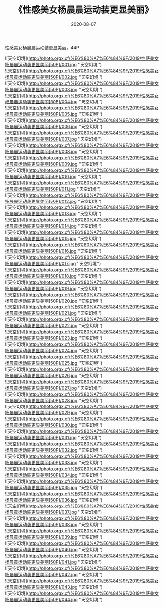 ﻿---
layout: post
title: 《性感美女杨晨晨运动装更显美丽》
date: 2020-08-07
img: http://photo.orgx.cf/%E6%80%A7%E6%84%9F/2019/性感美女杨晨晨运动装更显美丽[50P]/000.jpg
tags: [美女,性感,泳衣]
---

性感美女杨晨晨运动装更显美丽，44P

![天空幻境](http://photo.orgx.cf/%E6%80%A7%E6%84%9F/2019/性感美女杨晨晨运动装更显美丽[50P]/001.jpg ''天空幻境'')<br>
![天空幻境](http://photo.orgx.cf/%E6%80%A7%E6%84%9F/2019/性感美女杨晨晨运动装更显美丽[50P]/002.jpg ''天空幻境'')<br>
![天空幻境](http://photo.orgx.cf/%E6%80%A7%E6%84%9F/2019/性感美女杨晨晨运动装更显美丽[50P]/003.jpg ''天空幻境'')<br>
![天空幻境](http://photo.orgx.cf/%E6%80%A7%E6%84%9F/2019/性感美女杨晨晨运动装更显美丽[50P]/004.jpg ''天空幻境'')<br>
![天空幻境](http://photo.orgx.cf/%E6%80%A7%E6%84%9F/2019/性感美女杨晨晨运动装更显美丽[50P]/005.jpg ''天空幻境'')<br>
![天空幻境](http://photo.orgx.cf/%E6%80%A7%E6%84%9F/2019/性感美女杨晨晨运动装更显美丽[50P]/006.jpg ''天空幻境'')<br>
![天空幻境](http://photo.orgx.cf/%E6%80%A7%E6%84%9F/2019/性感美女杨晨晨运动装更显美丽[50P]/007.jpg ''天空幻境'')<br>
![天空幻境](http://photo.orgx.cf/%E6%80%A7%E6%84%9F/2019/性感美女杨晨晨运动装更显美丽[50P]/008.jpg ''天空幻境'')<br>
![天空幻境](http://photo.orgx.cf/%E6%80%A7%E6%84%9F/2019/性感美女杨晨晨运动装更显美丽[50P]/009.jpg ''天空幻境'')<br>
![天空幻境](http://photo.orgx.cf/%E6%80%A7%E6%84%9F/2019/性感美女杨晨晨运动装更显美丽[50P]/010.jpg ''天空幻境'')<br>
![天空幻境](http://photo.orgx.cf/%E6%80%A7%E6%84%9F/2019/性感美女杨晨晨运动装更显美丽[50P]/011.jpg ''天空幻境'')<br>
![天空幻境](http://photo.orgx.cf/%E6%80%A7%E6%84%9F/2019/性感美女杨晨晨运动装更显美丽[50P]/012.jpg ''天空幻境'')<br>
![天空幻境](http://photo.orgx.cf/%E6%80%A7%E6%84%9F/2019/性感美女杨晨晨运动装更显美丽[50P]/013.jpg ''天空幻境'')<br>
![天空幻境](http://photo.orgx.cf/%E6%80%A7%E6%84%9F/2019/性感美女杨晨晨运动装更显美丽[50P]/014.jpg ''天空幻境'')<br>
![天空幻境](http://photo.orgx.cf/%E6%80%A7%E6%84%9F/2019/性感美女杨晨晨运动装更显美丽[50P]/015.jpg ''天空幻境'')<br>
![天空幻境](http://photo.orgx.cf/%E6%80%A7%E6%84%9F/2019/性感美女杨晨晨运动装更显美丽[50P]/016.jpg ''天空幻境'')<br>
![天空幻境](http://photo.orgx.cf/%E6%80%A7%E6%84%9F/2019/性感美女杨晨晨运动装更显美丽[50P]/017.jpg ''天空幻境'')<br>
![天空幻境](http://photo.orgx.cf/%E6%80%A7%E6%84%9F/2019/性感美女杨晨晨运动装更显美丽[50P]/018.jpg ''天空幻境'')<br>
![天空幻境](http://photo.orgx.cf/%E6%80%A7%E6%84%9F/2019/性感美女杨晨晨运动装更显美丽[50P]/019.jpg ''天空幻境'')<br>
![天空幻境](http://photo.orgx.cf/%E6%80%A7%E6%84%9F/2019/性感美女杨晨晨运动装更显美丽[50P]/020.jpg ''天空幻境'')<br>
![天空幻境](http://photo.orgx.cf/%E6%80%A7%E6%84%9F/2019/性感美女杨晨晨运动装更显美丽[50P]/021.jpg ''天空幻境'')<br>
![天空幻境](http://photo.orgx.cf/%E6%80%A7%E6%84%9F/2019/性感美女杨晨晨运动装更显美丽[50P]/022.jpg ''天空幻境'')<br>
![天空幻境](http://photo.orgx.cf/%E6%80%A7%E6%84%9F/2019/性感美女杨晨晨运动装更显美丽[50P]/023.jpg ''天空幻境'')<br>
![天空幻境](http://photo.orgx.cf/%E6%80%A7%E6%84%9F/2019/性感美女杨晨晨运动装更显美丽[50P]/024.jpg ''天空幻境'')<br>
![天空幻境](http://photo.orgx.cf/%E6%80%A7%E6%84%9F/2019/性感美女杨晨晨运动装更显美丽[50P]/025.jpg ''天空幻境'')<br>
![天空幻境](http://photo.orgx.cf/%E6%80%A7%E6%84%9F/2019/性感美女杨晨晨运动装更显美丽[50P]/026.jpg ''天空幻境'')<br>
![天空幻境](http://photo.orgx.cf/%E6%80%A7%E6%84%9F/2019/性感美女杨晨晨运动装更显美丽[50P]/027.jpg ''天空幻境'')<br>
![天空幻境](http://photo.orgx.cf/%E6%80%A7%E6%84%9F/2019/性感美女杨晨晨运动装更显美丽[50P]/028.jpg ''天空幻境'')<br>
![天空幻境](http://photo.orgx.cf/%E6%80%A7%E6%84%9F/2019/性感美女杨晨晨运动装更显美丽[50P]/029.jpg ''天空幻境'')<br>
![天空幻境](http://photo.orgx.cf/%E6%80%A7%E6%84%9F/2019/性感美女杨晨晨运动装更显美丽[50P]/030.jpg ''天空幻境'')<br>
![天空幻境](http://photo.orgx.cf/%E6%80%A7%E6%84%9F/2019/性感美女杨晨晨运动装更显美丽[50P]/031.jpg ''天空幻境'')<br>
![天空幻境](http://photo.orgx.cf/%E6%80%A7%E6%84%9F/2019/性感美女杨晨晨运动装更显美丽[50P]/032.jpg ''天空幻境'')<br>
![天空幻境](http://photo.orgx.cf/%E6%80%A7%E6%84%9F/2019/性感美女杨晨晨运动装更显美丽[50P]/033.jpg ''天空幻境'')<br>
![天空幻境](http://photo.orgx.cf/%E6%80%A7%E6%84%9F/2019/性感美女杨晨晨运动装更显美丽[50P]/034.jpg ''天空幻境'')<br>
![天空幻境](http://photo.orgx.cf/%E6%80%A7%E6%84%9F/2019/性感美女杨晨晨运动装更显美丽[50P]/035.jpg ''天空幻境'')<br>
![天空幻境](http://photo.orgx.cf/%E6%80%A7%E6%84%9F/2019/性感美女杨晨晨运动装更显美丽[50P]/036.jpg ''天空幻境'')<br>
![天空幻境](http://photo.orgx.cf/%E6%80%A7%E6%84%9F/2019/性感美女杨晨晨运动装更显美丽[50P]/037.jpg ''天空幻境'')<br>
![天空幻境](http://photo.orgx.cf/%E6%80%A7%E6%84%9F/2019/性感美女杨晨晨运动装更显美丽[50P]/038.jpg ''天空幻境'')<br>
![天空幻境](http://photo.orgx.cf/%E6%80%A7%E6%84%9F/2019/性感美女杨晨晨运动装更显美丽[50P]/039.jpg ''天空幻境'')<br>
![天空幻境](http://photo.orgx.cf/%E6%80%A7%E6%84%9F/2019/性感美女杨晨晨运动装更显美丽[50P]/040.jpg ''天空幻境'')<br>
![天空幻境](http://photo.orgx.cf/%E6%80%A7%E6%84%9F/2019/性感美女杨晨晨运动装更显美丽[50P]/041.jpg ''天空幻境'')<br>
![天空幻境](http://photo.orgx.cf/%E6%80%A7%E6%84%9F/2019/性感美女杨晨晨运动装更显美丽[50P]/042.jpg ''天空幻境'')<br>
![天空幻境](http://photo.orgx.cf/%E6%80%A7%E6%84%9F/2019/性感美女杨晨晨运动装更显美丽[50P]/043.jpg ''天空幻境'')<br>
![天空幻境](http://photo.orgx.cf/%E6%80%A7%E6%84%9F/2019/性感美女杨晨晨运动装更显美丽[50P]/044.jpg ''天空幻境'')<br>
